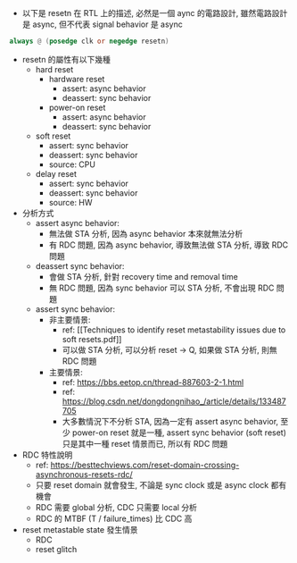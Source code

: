 
- 以下是 resetn 在 RTL 上的描述, 必然是一個 aync 的電路設計, 雖然電路設計是 async, 但不代表 signal behavior 是 async
```verilog
always @ (posedge clk or negedge resetn)
```
- resetn 的屬性有以下幾種
	- hard reset
		- hardware reset
			- assert: async behavior
			- deassert: sync behavior
		- power-on reset
			- assert: async behavior
			- deassert: sync behavior
	- soft reset
		- assert: sync behavior
		- deassert: sync behavior
		- source: CPU
	- delay reset
		- assert: sync behavior
		- deassert: sync behavior
		- source: HW
- 分析方式
	- assert async behavior:
		- 無法做 STA 分析, 因為 async behavior 本來就無法分析
		- 有 RDC 問題, 因為 async behavior, 導致無法做 STA 分析, 導致 RDC 問題
	- deassert sync behavior:
		- 會做 STA 分析, 針對 recovery time and removal time
		- 無 RDC 問題, 因為 sync behavior 可以 STA 分析, 不會出現 RDC 問題
	- assert sync behavior:
		- 非主要情景:
			- ref: [[Techniques to identify reset metastability issues due to soft resets.pdf]]
			- 可以做 STA 分析, 可以分析 reset -> Q, 如果做 STA 分析, 則無 RDC 問題
		- 主要情景: 
			- ref: https://bbs.eetop.cn/thread-887603-2-1.html
			- ref: https://blog.csdn.net/dongdongnihao_/article/details/133487705
			- 大多數情況下不分析 STA, 因為一定有 assert async behavior, 至少 power-on reset 就是一種, assert sync behavior (soft reset) 只是其中一種 reset 情景而已, 所以有 RDC 問題
- RDC 特性說明
	- ref: https://besttechviews.com/reset-domain-crossing-asynchronous-resets-rdc/
	- 只要 reset domain 就會發生, 不論是 sync clock 或是 async clock 都有機會
	- RDC 需要 global 分析, CDC 只需要 local 分析
	- RDC 的 MTBF (T / failure_times) 比 CDC 高
- reset metastable state 發生情景
	- RDC
	- reset glitch
